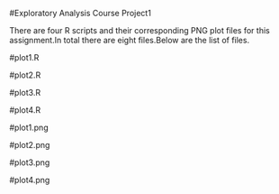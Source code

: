 #Exploratory Analysis Course Project1

There are four R scripts and their corresponding PNG plot files for this assignment.In total 
there are eight files.Below are the list of files.

#plot1.R

#plot2.R

#plot3.R

#plot4.R

#plot1.png

#plot2.png

#plot3.png

#plot4.png
